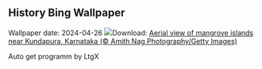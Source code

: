 ## History Bing Wallpaper
Wallpaper date: 2024-04-26
![](https://www.bing.com/th?id=OHR.MangroveIslands_EN-IN9832664879_UHD.jpg&w=1000)Download: [Aerial view of mangrove islands near Kundapura, Karnataka (© Amith Nag Photography/Getty Images)](https://www.bing.com/th?id=OHR.MangroveIslands_EN-IN9832664879_UHD.jpg)

Auto get programm by LtgX
